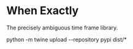 # When Exactly

The precisely ambiguous time frame library.

python -m twine upload --repository pypi dist/*
